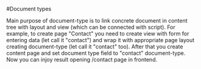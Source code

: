 #Document types

Main purpose of document-type is to link concrete document in content tree with layout and view (which can be connected with script). For example, to create page "Contact" you need to create view with form for entering data (let call it "contact") and wrap it with appropriate page layout creating document-type (let call it "contact" too). After that you create content page and set document type field to "contact" document-type. Now you can injoy result opening /contact page in frontend.
